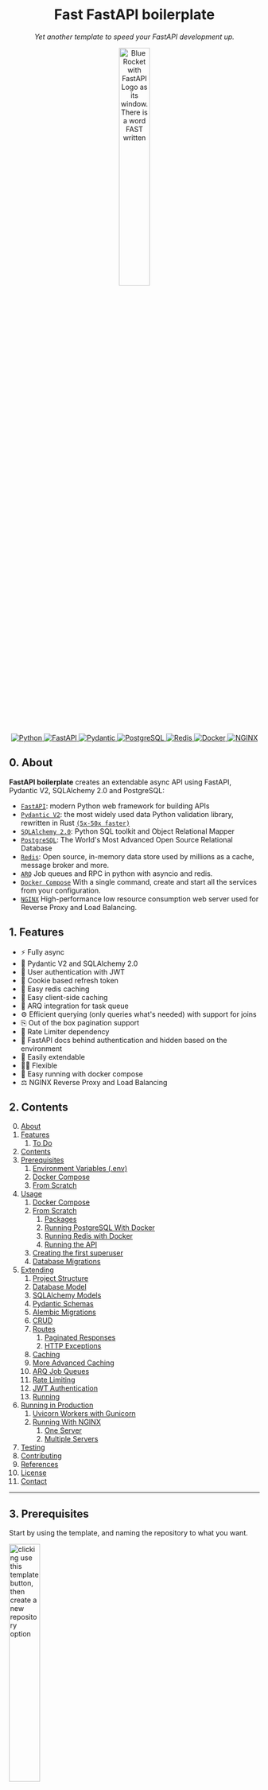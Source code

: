 <h1 align="center"> Fast FastAPI boilerplate</h1>
<p align="center" markdown=1>
  <i>Yet another template to speed your FastAPI development up.</i>
</p>

<p align="center">
  <a href="https://github.com/igormagalhaesr/FastAPI-boilerplate">
    <img src="https://user-images.githubusercontent.com/43156212/277095260-ef5d4496-8290-4b18-99b2-0c0b5500504e.png" alt="Blue Rocket with FastAPI Logo as its window. There is a word FAST written" width="35%" height="auto">
  </a>
</p>

<p align="center">
  <a href="">
      <img src="https://img.shields.io/badge/Python-3776AB?style=for-the-badge&logo=python&logoColor=white" alt="Python">
  </a>
  <a href="https://fastapi.tiangolo.com">
      <img src="https://img.shields.io/badge/FastAPI-005571?style=for-the-badge&logo=fastapi" alt="FastAPI">
  </a>
  <a href="https://docs.pydantic.dev/2.4/">
      <img src="https://img.shields.io/badge/Pydantic-E92063?logo=pydantic&logoColor=fff&style=for-the-badge" alt="Pydantic">
  </a>
  <a href="https://www.postgresql.org">
      <img src="https://img.shields.io/badge/PostgreSQL-316192?style=for-the-badge&logo=postgresql&logoColor=white" alt="PostgreSQL">
  </a>
  <a href="https://redis.io">
      <img src="https://img.shields.io/badge/Redis-DC382D?logo=redis&logoColor=fff&style=for-the-badge" alt="Redis">
  </a>
  <a href="https://docs.docker.com/compose/">
      <img src="https://img.shields.io/badge/Docker-2496ED?logo=docker&logoColor=fff&style=for-the-badge" alt="Docker">
  </a>
  <a href="https://nginx.org/en/">
      <img src="https://img.shields.io/badge/NGINX-009639?logo=nginx&logoColor=fff&style=for-the-badge" alt=NGINX>
  </a>
</p>

## 0. About
**FastAPI boilerplate** creates an extendable async API using FastAPI, Pydantic V2, SQLAlchemy 2.0 and PostgreSQL:
- [`FastAPI`](https://fastapi.tiangolo.com): modern Python web framework for building APIs
- [`Pydantic V2`](https://docs.pydantic.dev/2.4/): the most widely used data Python validation library, rewritten in Rust [`(5x-50x faster)`](https://docs.pydantic.dev/latest/blog/pydantic-v2-alpha/)
- [`SQLAlchemy 2.0`](https://docs.sqlalchemy.org/en/20/changelog/whatsnew_20.html): Python SQL toolkit and Object Relational Mapper
- [`PostgreSQL`](https://www.postgresql.org): The World's Most Advanced Open Source Relational Database
- [`Redis`](https://redis.io): Open source, in-memory data store used by millions as a cache, message broker and more.
- [`ARQ`](https://arq-docs.helpmanual.io) Job queues and RPC in python with asyncio and redis.
- [`Docker Compose`](https://docs.docker.com/compose/) With a single command, create and start all the services from your configuration.
- [`NGINX`](https://nginx.org/en/) High-performance low resource consumption web server used for Reverse Proxy and Load Balancing. 

## 1. Features
- ⚡️ Fully async
- 🚀 Pydantic V2 and SQLAlchemy 2.0
- 🔐 User authentication with JWT
- 🍪 Cookie based refresh token
- 🏬 Easy redis caching
- 👜 Easy client-side caching
- 🚦 ARQ integration for task queue
- ⚙️ Efficient querying (only queries what's needed) with support for joins
- ⎘ Out of the box pagination support
- 🛑 Rate Limiter dependency
- 👮 FastAPI docs behind authentication and hidden based on the environment
- 🦾 Easily extendable
- 🤸‍♂️ Flexible
- 🚚 Easy running with docker compose
- ⚖️ NGINX Reverse Proxy and Load Balancing

## 2. Contents
0. [About](#0-about)
1. [Features](#1-features)
    1. [To Do](#11-to-do)
2. [Contents](#2-contents)
3. [Prerequisites](#3-prerequisites)
    1. [Environment Variables (.env)](#31-environment-variables-env)
    2. [Docker Compose](#32-docker-compose-preferred)
    3. [From Scratch](#33-from-scratch)
4. [Usage](#4-usage)
    1. [Docker Compose](#41-docker-compose)
    2. [From Scratch](#42-from-scratch)
        1. [Packages](#421-packages)
        2. [Running PostgreSQL With Docker](#422-running-postgresql-with-docker)
        3. [Running Redis with Docker](#423-running-redis-with-docker)
        4. [Running the API](#424-running-the-api)
    3. [Creating the first superuser](#43-creating-the-first-superuser)
    4. [Database Migrations](#44-database-migrations)
5. [Extending](#5-extending)
    1. [Project Structure](#51-project-structure)
    2. [Database Model](#52-database-model)
    3. [SQLAlchemy Models](#53-sqlalchemy-models)
    4. [Pydantic Schemas](#54-pydantic-schemas)
    5. [Alembic Migrations](#55-alembic-migrations)
    6. [CRUD](#56-crud)
    7. [Routes](#57-routes)
        1. [Paginated Responses](#571-paginated-responses)
        2. [HTTP Exceptions](#572-http-exceptions)
    8. [Caching](#58-caching)
    9. [More Advanced Caching](#59-more-advanced-caching)
    10. [ARQ Job Queues](#510-arq-job-queues)
    11. [Rate Limiting](#511-rate-limiting)
    12. [JWT Authentication](#512-jwt-authentication)
    13. [Running](#512-running)
6. [Running in Production](#6-running-in-production)
    1. [Uvicorn Workers with Gunicorn](#61-uvicorn-workers-with-gunicorn)
    2. [Running With NGINX](#62-running-with-nginx)
        1. [One Server](#621-one-server)
        2. [Multiple Servers](#622-multiple-servers)
7. [Testing](#7-testing)
8. [Contributing](#8-contributing)
9. [References](#9-references)
10. [License](#10-license)
11. [Contact](#11-contact)

___
## 3. Prerequisites
Start by using the template, and naming the repository to what you want.
<p align="left">
    <img src="https://user-images.githubusercontent.com/43156212/277866726-975d1c98-b1c9-4c8e-b4bd-001c8a5728cb.png" alt="clicking use this template button, then create a new repository option" width="35%" height="auto">
</p>

Then clone your created repository (I'm using the base for the example)
```sh
git clone https://github.com/igormagalhaesr/FastAPI-boilerplate
```

### 3.1 Environment Variables (.env)

Then create a `.env` file inside `src` directory:
```sh
touch .env
```

Inside of `.env`, create the following app settings variables:
```
# ------------- app settings ------------- 
APP_NAME="Your app name here"
APP_DESCRIPTION="Your app description here"
APP_VERSION="0.1"
CONTACT_NAME="Your name"
CONTACT_EMAIL="Your email"
LICENSE_NAME="The license you picked"
```

For the database ([`if you don't have a database yet, click here`]()), create:
```
# ------------- database -------------
POSTGRES_USER="your_postgres_user"
POSTGRES_PASSWORD="your_password"
POSTGRES_SERVER="your_server" # default "localhost", if using docker compose you should use "db"
POSTGRES_PORT=5432 # default "5432", if using docker compose you should use "5432"
POSTGRES_DB="your_db"
```

For crypt:
Start by running
```sh
openssl rand -hex 32
```

And then create in `.env`:
```
# ------------- crypt -------------
SECRET_KEY= # result of openssl rand -hex 32
ALGORITHM= # pick an algorithm, default HS256
ACCESS_TOKEN_EXPIRE_MINUTES= # minutes until token expires, default 30
REFRESH_TOKEN_EXPIRE_DAYS= # days until token expires, default 7
```

Then for the first admin user:
```
# ------------- admin -------------
ADMIN_NAME="your_name"
ADMIN_EMAIL="your_email"
ADMIN_USERNAME="your_username"
ADMIN_PASSWORD="your_password"
```

For redis caching:
```
# ------------- redis cache-------------
REDIS_CACHE_HOST="your_host" # default "localhost", if using docker compose you should use "redis"
REDIS_CACHE_PORT=6379 # default "6379", if using docker compose you should use "6379"
```

And for client-side caching:
```
# ------------- redis client-side cache -------------
CLIENT_CACHE_MAX_AGE=30 # default "30"
```

For ARQ Job Queues:
```
# ------------- redis queue -------------
REDIS_QUEUE_HOST="your_host" # default "localhost", if using docker compose you should use "redis"
REDIS_QUEUE_PORT=6379 # default "6379", if using docker compose you should use "6379"
```
> [!WARNING]
> You may use the same redis for both caching and queue while developing, but the recommendation is using two separate containers for production.

To create the first tier:
```
# ------------- first tier -------------
TIER_NAME="free"
```

For the rate limiter:
```
# ------------- redis rate limit -------------
REDIS_RATE_LIMIT_HOST="localhost"   # default="localhost", if using docker compose you should use "redis"
REDIS_RATE_LIMIT_PORT=6379          # default=6379, if using docker compose you should use "6379"


# ------------- default rate limit settings -------------
DEFAULT_RATE_LIMIT_LIMIT=10         # default=10
DEFAULT_RATE_LIMIT_PERIOD=3600      # default=3600
```

For tests (optional to run):
```
# ------------- test -------------
TEST_NAME="Tester User"
TEST_EMAIL="test@tester.com"
TEST_USERNAME="testeruser"
TEST_PASSWORD="Str1ng$t"
```

And Finally the environment:
```
# ------------- environment -------------
ENVIRONMENT="local"
```
`ENVIRONMENT` can be one of `local`, `staging` and `production`, defaults to local, and changes the behavior of api `docs` endpoints:
- **local:** `/docs`, `/redoc` and `/openapi.json` available
- **staging:** `/docs`, `/redoc` and `/openapi.json` available for superusers
- **production:** `/docs`, `/redoc` and `/openapi.json` not available

### 3.2 Docker Compose (preferred)
To do it using docker compose, ensure you have docker and docker compose installed, then:
While in the base project directory (FastAPI-boilerplate here), run:

```sh
docker compose up
```

You should have a `web` container, `postgres` container, a `worker` container and a `redis` container running.  
Then head to `http://127.0.0.1:8000/docs`.

### 3.3 From Scratch
Install poetry:
```sh
pip install poetry
```

## 4. Usage

### 4.1 Docker Compose
If you used docker compose, your setup is done. You just need to ensure that when you run (while in the base folder):

```sh
docker compose up
```

You get the following outputs (in addition to many other outputs):
```sh
fastapi-boilerplate-worker-1  | ... redis_version=x.x.x mem_usage=999K clients_connected=1 db_keys=0
...
fastapi-boilerplate-db-1      | ... [1] LOG:  database system is ready to accept connections
...
fastapi-boilerplate-web-1     | INFO:     Application startup complete.
```

So you may skip to [5. Extending](#5-extending).

### 4.2 From Scratch

#### 4.2.1. Packages
In the `root` directory (`FastAPI-boilerplate` if you didn't change anything), run to install required packages:
```sh
poetry install
```
Ensuring it ran without any problem.

#### 4.2.2. Running PostgreSQL With Docker
> [!NOTE]
> If you already have a PostgreSQL running, you may skip this step.

Install docker if you don't have it yet, then run:
```sh
docker pull postgres
```

And pick the port, name, user and password, replacing the fields:
```sh
docker run -d \
    -p {PORT}:{PORT} \
    --name {NAME} \
    -e POSTGRES_PASSWORD={PASSWORD} \
    -e POSTGRES_USER={USER} \
    postgres
```

Such as:
```sh
docker run -d \
    -p 5432:5432 \
    --name postgres \
    -e POSTGRES_PASSWORD=1234 \
    -e POSTGRES_USER=postgres \
    postgres
```

#### 4.2.3. Running redis With Docker
> [!NOTE]
> If you already have a redis running, you may skip this step.

Install docker if you don't have it yet, then run:
```sh
docker pull redis:alpine
```

And pick the name and port, replacing the fields:
```sh
docker run -d \
  --name {NAME}  \
  -p {PORT}:{PORT} \
redis:alpine
```

Such as
```sh
docker run -d \
  --name redis  \
  -p 6379:6379 \
redis:alpine
```

#### 4.2.4. Running the API
While in the `root` folder, run to start the application with uvicorn server:
```sh
poetry run uvicorn src.app.main:app --reload
```
> [!TIP]
> The --reload flag enables auto-reload once you change (and save) something in the project

### 4.3 Creating the first superuser
#### 4.3.1 Docker Compose

> [!WARNING]
> Make sure DB and tables are created before running create_superuser (db should be running and the api should run at least once before)

If you are using docker compose, you should uncomment this part of the docker-compose.yml:
```
  #-------- uncomment to create first superuser --------
  # create_superuser:
  #   build: 
  #     context: .
  #     dockerfile: Dockerfile
  #   env_file:
  #     - ./src/.env
  #   depends_on:
  #     - db
  #   command: python -m src.scripts.create_first_superuser
  #   volumes:
  #     - ./src:/code/src
```

Getting:
```
  #-------- uncomment to create first superuser --------
  create_superuser:
    build: 
      context: .
      dockerfile: Dockerfile
    env_file:
      - ./src/.env
    depends_on:
      - db
    command: python -m src.scripts.create_first_superuser
    volumes:
      - ./src:/code/src
```

While in the base project folder run to start the services:
```sh
docker-compose up -d
```

It will automatically run the create_superuser script as well, but if you want to rerun eventually:
```sh
docker-compose run --rm create_superuser
```

to stop the create_superuser service:
```sh
docker-compose stop create_superuser
```

#### 4.3.2 From Scratch
While in the `root` folder, run (after you started the application at least once to create the tables):
```sh
poetry run python -m src.scripts.create_first_superuser
```

### 4.3.3 Creating the first tier

> [!WARNING]
> Make sure DB and tables are created before running create_tier (db should be running and the api should run at least once before)

To create the first tier it's similar, you just replace `create_superuser` for `create_tier` service or `create_first_superuser` to `create_first_tier` for scripts. If using `docker compose`, do not forget to uncomment the `create_tier` service in `docker-compose.yml`.

### 4.4 Database Migrations
While in the `src` folder, run Alembic migrations:
```sh
poetry run alembic revision --autogenerate
```

And to apply the migration
```sh
poetry run alembic upgrade head
```

[!NOTE]
> If you do not have poetry, you may run it without poetry after running `pip install alembic`

## 5. Extending 
### 5.1 Project Structure
First, you may want to take a look at the project structure and understand what each file is doing.
```sh
.
├── Dockerfile                        # Dockerfile for building the application container.
├── docker-compose.yml                # Docker Compose file for defining multi-container applications.
├── pyproject.toml                    # Poetry configuration file with project metadata and dependencies.
├── README.md                         # Project README providing information and instructions.
├── LICENSE.md                        # License file for the project.
│
├── tests                             # Unit and integration tests for the application.
│   ├── __init__.py
│   ├── conftest.py                   # Configuration and fixtures for pytest.
│   ├── helper.py                     # Helper functions for tests.
│   └── test_user.py                  # Test cases for user-related functionality.
│
└── src                               # Source code directory.
    ├── __init__.py                   # Initialization file for the src package.
    ├── alembic.ini                   # Configuration file for Alembic (database migration tool).
    ├── poetry.lock                   # Poetry lock file specifying exact versions of dependencies.
    │
    ├── app                           # Main application directory.
    │   ├── __init__.py               # Initialization file for the app package.
    │   ├── main.py                   # Main entry point of the FastAPI application.
    │   ├── worker.py                 # Worker script for background tasks.
    │   │
    │   ├── api                       # Folder containing API-related logic.
    │   │   ├── __init__.py
    │   │   ├── dependencies.py       # Defines dependencies for use across API endpoints.
    │   │   ├── paginated.py          # Utilities for API response pagination.
    │   │   │
    │   │   └── v1                    # Version 1 of the API.
    │   │       ├── __init__.py
    │   │       ├── login.py          # API route for user login.
    │   │       ├── logout.py         # API route for user logout.
    │   │       ├── posts.py          # API routes for post operations.
    │   │       ├── rate_limits.py    # API routes for rate limiting functionalities.
    │   │       ├── tasks.py          # API routes for task management.
    │   │       ├── tiers.py          # API routes for user tier functionalities.
    │   │       └── users.py          # API routes for user management.
    │   │
    │   ├── core                      # Core utilities and configurations for the application.
    │   │   ├── __init__.py
    │   │   ├── config.py             # Configuration settings for the application.
    │   │   ├── logger.py             # Configuration for application logging.
    │   │   ├── schemas.py            # Pydantic schemas for data validation.
    │   │   ├── security.py           # Security utilities, such as password hashing.
    │   │   ├── setup.py              # Setup file for the FastAPI app instance.
    │   │   │
    │   │   ├── db                    # Core Database related modules.
    │   │   │   ├── __init__.py
    │   │   │   ├── crud_token_blacklist.py  # CRUD operations for token blacklist.
    │   │   │   ├── database.py       # Database connectivity and session management.
    │   │   │   ├── models.py         # Core Database models.
    │   │   │   └── token_blacklist.py  # Model for token blacklist functionality.
    │   │   │
    │   │   ├── exceptions            # Custom exception classes.
    │   │   │   ├── __init__.py
    │   │   │   ├── cache_exceptions.py   # Exceptions related to cache operations.
    │   │   │   └── http_exceptions.py    # HTTP-related exceptions.
    │   │   │
    │   │   └── utils                 # Utility functions and helpers.
    │   │       ├── __init__.py
    │   │       ├── cache.py          # Cache-related utilities.
    │   │       ├── queue.py          # Utilities for task queue management.
    │   │       └── rate_limit.py     # Rate limiting utilities.
    │   │
    │   ├── crud                      # CRUD operations for the application.
    │   │   ├── __init__.py
    │   │   ├── crud_base.py          # Base class for CRUD operations.
    │   │   ├── crud_posts.py         # CRUD operations for posts.
    │   │   ├── crud_rate_limit.py    # CRUD operations for rate limiting.
    │   │   ├── crud_tier.py          # CRUD operations for user tiers.
    │   │   ├── crud_users.py         # CRUD operations for users.
    │   │   └── helper.py             # Helper functions for CRUD operations.
    │   │
    │   ├── logs                      # Directory for log files.
    │   │   └── app.log               # Log file for the application.
    │   │
    │   ├── middleware                # Middleware components for the application.
    │   │   └── client_cache_middleware.py  # Middleware for client-side caching.
    │   │
    │   ├── models                    # ORM models for the application (Deprecated/Unused).
    │   │   ├── __init__.py
    │   │   ├── post.py               # ORM model for posts.
    │   │   ├── rate_limit.py         # ORM model for rate limiting.
    │   │   ├── tier.py               # ORM model for user tiers.
    │   │   └── user.py               # ORM model for users.
    │   │
    │   └── schemas                   # Pydantic schemas for data validation.
    │       ├── __init__.py
    │       ├── job.py                # Schema for background jobs.
    │       ├── post.py               # Schema for post data.
    │       ├── rate_limit.py         # Schema for rate limiting data.
    │       ├── tier.py               # Schema for user tier data.
    │       └── user.py               # Schema for user data.
    │
    ├── migrations                    # Alembic migration scripts for database changes.
    │   ├── README
    │   ├── env.py                    # Environment configuration for Alembic.
    │   ├── script.py.mako            # Template script for Alembic migrations.
    │   │
    │   └── versions                  # Individual migration scripts.
    │       └── README.MD
    │
    └── scripts                       # Utility scripts for the application.
        ├── __init__.py
        ├── create_first_superuser.py # Script to create the first superuser.
        └── create_first_tier.py      # Script to create the first user tier.
```

### 5.2 Database Model
Create the new entities and relationships and add them to the model <br>
![diagram](https://user-images.githubusercontent.com/43156212/284426387-bdafc637-0473-4b71-890d-29e79da288cf.png)

#### 5.2.1 Token Blacklist
Note that this table is used to blacklist the `JWT` tokens (it's how you log a user out) <br>
![diagram](https://user-images.githubusercontent.com/43156212/284426382-b2f3c0ca-b8ea-4f20-b47e-de1bad2ca283.png)

### 5.3 SQLAlchemy Models
Inside `app/models`, create a new `entity.py` for each new entity (replacing entity with the name) and define the attributes according to [SQLAlchemy 2.0 standards](https://docs.sqlalchemy.org/en/20/orm/mapping_styles.html#orm-mapping-styles):

> [!WARNING]
> Note that since it inherits from `Base`, the new model is mapped as a python `dataclass`, so optional attributes (arguments with a default value) should be defined after required  attributes.

```python
from sqlalchemy import String, DateTime
from sqlalchemy.orm import Mapped, mapped_column, relationship

from app.core.db.database import Base

class Entity(Base):
  __tablename__ = "entity"

  id: Mapped[int] = mapped_column(
    "id", autoincrement=True, nullable=False, unique=True, primary_key=True, init=False
  )
  name: Mapped[str] = mapped_column(String(30))
  ...
```

### 5.4 Pydantic Schemas
Inside `app/schemas`, create a new `entity.py` for for each new entity (replacing entity with the name) and create the schemas according to [Pydantic V2](https://docs.pydantic.dev/latest/#pydantic-examples) standards:
```python
from typing import Annotated

from pydantic import BaseModel, EmailStr, Field, HttpUrl, ConfigDict

class EntityBase(BaseModel):
  name: Annotated[
    str, 
    Field(min_length=2, max_length=30, examples=["Entity Name"])
    ...
  ]

class Entity(EntityBase):
  ...

class EntityRead(EntityBase):
  ...

class EntityCreate(EntityBase):
  ...

class EntityCreateInternal(EntityCreate):
  ...

class EntityUpdate(BaseModel):
  ...

class EntityUpdateInternal(BaseModel):
  ...

class EntityDelete(BaseModel):
    model_config = ConfigDict(extra='forbid')

    is_deleted: bool
    deleted_at: datetime

```

### 5.5 Alembic Migrations
Then, while in the `src` folder, run Alembic migrations:
```sh
poetry run alembic revision --autogenerate
```

And to apply the migration
```sh
poetry run alembic upgrade head
```

### 5.6 CRUD
Inside `app/crud`, create a new `crud_entities.py` inheriting from `CRUDBase` for each new entity:
```python
from app.crud.crud_base import CRUDBase
from app.models.entity import Entity
from app.schemas.entity import EntityCreateInternal, EntityUpdate, EntityUpdateInternal, EntityDelete

CRUDEntity = CRUDBase[Entity, EntityCreateInternal, EntityUpdate, EntityUpdateInternal, EntityDelete]
crud_entity = CRUDEntity(Entity)
```

So, for users:
```python
# crud_users.py
from app.model.user import User
from app.schemas.user import UserCreateInternal, UserUpdate, UserUpdateInternal, UserDelete

CRUDUser = CRUDBase[User, UserCreateInternal, UserUpdate, UserUpdateInternal, UserDelete]
crud_users = CRUDUser(User)
```
#### 5.6.1 Get
When actually using the crud in an endpoint, to get data you just pass the database connection and the attributes as kwargs:
```python
# Here I'm getting the first user with email == user.email (email is unique in this case)
user = await crud_users.get(db=db, email=user.email)
```

#### 5.6.2 Get Multi
To get a list of objects with the attributes, you should use the get_multi:
```python
# Here I'm getting at most 10 users with the name 'User Userson' except for the first 3
user = await crud_users.get_multi(
  db=db,
  offset=3,
  limit=100,
  name="User Userson"
)
```
> [!WARNING]
> Note that get_multi returns a python `dict`.

Which will return a python dict with the following structure:
```javascript
{
  "data": [
    {
      "id": 4,
      "name": "User Userson",
      "username": "userson4",
      "email": "user.userson4@example.com",
      "profile_image_url": "https://profileimageurl.com"
    },
    {
      "id": 5,
      "name": "User Userson",
      "username": "userson5",
      "email": "user.userson5@example.com",
      "profile_image_url": "https://profileimageurl.com"
    }
  ],
  "total_count": 2,
  "has_more": false,
  "page": 1,
  "items_per_page": 10
}
```

#### 5.6.3 Create
To create, you pass a `CreateSchemaType` object with the attributes, such as a `UserCreate` pydantic schema:
```python
from app.schemas.user import UserCreate

# Creating the object
user_internal = UserCreate(
  name="user",
  username="myusername",
  email="user@example.com"
)

# Passing the object to be created
crud_users.create(db=db, object=user_internal)
```

#### 5.6.4 Exists
To just check if there is at least one row that matches a certain set of attributes, you should use `exists`
```python
# This queries only the email variable
# It returns True if there's at least one or False if there is none
crud_users.exists(db=db, email=user@example.com)
```

#### 5.6.5 Count
You can also get the count of a certain object with the specified filter:
```python
# Here I'm getting the count of users with the name 'User Userson'
user = await crud_users.count(
  db=db,
  name="User Userson"
)
```

#### 5.6.6 Update
To update you pass an `object` which may be a `pydantic schema` or just a regular `dict`, and the kwargs.
You will update with `objects` the rows that match your `kwargs`.
```python
# Here I'm updating the user with username == "myusername". 
# #I'll change his name to "Updated Name"
crud_users.update(db=db, object={name="Updated Name"}, username="myusername")
```

#### 5.6.7 Delete
To delete we have two options:
- db_delete: actually deletes the row from the database
- delete: 
    - adds `"is_deleted": True` and `deleted_at: datetime.utcnow()` if the model inherits from `PersistentDeletion` (performs a soft delete), but keeps the object in the database.
    - actually deletes the row from the database if the model does not inherit from `PersistentDeletion`

```python
# Here I'll just change is_deleted to True
crud_users.delete(db=db, username="myusername")

# Here I actually delete it from the database
crud_users.db_delete(db=db, username="myusername")
```

#### 5.6.8 Get Joined
To retrieve data with a join operation, you can use the get_joined method from your CRUD module. Here's how to do it:

```python
# Fetch a single record with a join on another model (e.g., User and Tier).
result = await crud_users.get_joined(
    db=db,  # The SQLAlchemy async session.
    join_model=Tier,  # The model to join with (e.g., Tier).
    schema_to_select=UserSchema,  # Pydantic schema for selecting User model columns (optional).
    join_schema_to_select=TierSchema  # Pydantic schema for selecting Tier model columns (optional).
)
```

**Relevant Parameters:**
- `join_model`: The model you want to join with (e.g., Tier).
- `join_prefix`: Optional prefix to be added to all columns of the joined model. If None, no prefix is added.
- `join_on`: SQLAlchemy Join object for specifying the ON clause of the join. If None, the join condition is auto-detected based on foreign keys.
- `schema_to_select`: A Pydantic schema to select specific columns from the primary model (e.g., UserSchema).
- `join_schema_to_select`: A Pydantic schema to select specific columns from the joined model (e.g., TierSchema).
- `join_type`: pecifies the type of join operation to perform. Can be "left" for a left outer join or "inner" for an inner join. Default "left".
- `kwargs`: Filters to apply to the primary query.

This method allows you to perform a join operation, selecting columns from both models, and retrieve a single record.

#### 5.6.9 Get Multi Joined
Similarly, to retrieve multiple records with a join operation, you can use the get_multi_joined method. Here's how:

```python
# Retrieve a list of objects with a join on another model (e.g., User and Tier).
result = await crud_users.get_multi_joined(
    db=db,  # The SQLAlchemy async session.
    join_model=Tier,  # The model to join with (e.g., Tier).
    join_prefix="tier_",  # Optional prefix for joined model columns.
    join_on=and_(User.tier_id == Tier.id, User.is_superuser == True),  # Custom join condition.
    schema_to_select=UserSchema,  # Pydantic schema for selecting User model columns.
    join_schema_to_select=TierSchema,  # Pydantic schema for selecting Tier model columns.
    username="john_doe"  # Additional filter parameters.
)
```

**Relevant Parameters:**
- `join_model`: The model you want to join with (e.g., Tier).
- `join_prefix`: Optional prefix to be added to all columns of the joined model. If None, no prefix is added.
- `join_on`: SQLAlchemy Join object for specifying the ON clause of the join. If None, the join condition is auto-detected based on foreign keys.
- `schema_to_select`: A Pydantic schema to select specific columns from the primary model (e.g., UserSchema).
- `join_schema_to_select`: A Pydantic schema to select specific columns from the joined model (e.g., TierSchema).
- `join_type`: pecifies the type of join operation to perform. Can be "left" for a left outer join or "inner" for an inner join. Default "left".
- `kwargs`: Filters to apply to the primary query.
- `offset`: The offset (number of records to skip) for pagination. Default 0.            
- `limit`: The limit (maximum number of records to return) for pagination. Default 100.
- `kwargs`: Filters to apply to the primary query.


#### More Efficient Selecting
For the `get` and `get_multi` methods we have the option to define a `schema_to_select` attribute, which is what actually makes the queries more efficient. When you pass a `pydantic schema` (preferred) or a list of the names of the attributes in `schema_to_select` to the `get` or `get_multi` methods, only the attributes in the schema will be selected.
```python
from app.schemas.user import UserRead
# Here it's selecting all of the user's data
crud_user.get(db=db, username="myusername")

# Now it's only selecting the data that is in UserRead. 
# Since that's my response_model, it's all I need
crud_user.get(db=db, username="myusername", schema_to_select=UserRead)
```

### 5.7 Routes
Inside `app/api/v1`, create a new `entities.py` file and create the desired routes
```python
from typing import Annotated

from fastapi import Depends

from app.schemas.entity import EntityRead
from app.core.db.database import async_get_db
...

router = fastapi.APIRouter(tags=["entities"])

@router.get("/entities/{id}", response_model=List[EntityRead])
async def read_entities(
  request: Request,
  id: int,
  db: Annotated[AsyncSession, Depends(async_get_db)]
):
  entity = await crud_entities.get(db=db, id=id)  
  
  return entity

...
```
Then in `app/api/v1/__init__.py` add the router such as:
```python
from fastapi import APIRouter
from app.api.v1.entity import router as entity_router
...

router = APIRouter(prefix="/v1") # this should be there already
...
router.include_router(entity_router)
```

#### 5.7.1 Paginated Responses
With the `get_multi` method we get a python `dict` with full suport for pagination:
```javascript
{
  "data": [
    {
      "id": 4,
      "name": "User Userson",
      "username": "userson4",
      "email": "user.userson4@example.com",
      "profile_image_url": "https://profileimageurl.com"
    },
    {
      "id": 5,
      "name": "User Userson",
      "username": "userson5",
      "email": "user.userson5@example.com",
      "profile_image_url": "https://profileimageurl.com"
    }
  ],
  "total_count": 2,
  "has_more": false,
  "page": 1,
  "items_per_page": 10
} 
```

And in the endpoint, we can import from `app/api/paginated` the following functions and Pydantic Schema:
```python
from app.api.paginated import (
  PaginatedListResponse, # What you'll use as a response_model to validate
  paginated_response,    # Creates a paginated response based on the parameters
  compute_offset         # Calculate the offset for pagination ((page - 1) * items_per_page)
)
```

Then let's create the endpoint:
```python
import fastapi

from app.schemas.entity imoport EntityRead
...

@router.get("/entities", response_model=PaginatedListResponse[EntityRead])
async def read_entities(
    request: Request, 
    db: Annotated[AsyncSession, Depends(async_get_db)],
    page: int = 1,
    items_per_page: int = 10
):
    entities_data = await crud_entity.get_multi(
        db=db,
        offset=compute_offset(page, items_per_page),
        limit=items_per_page,
        schema_to_select=UserRead, 
        is_deleted=False
    )
    
    return paginated_response(
        crud_data=entities_data, 
        page=page,
        items_per_page=items_per_page
    )
```

#### 5.7.2 HTTP Exceptions

To add exceptions you may just import from `app/core/exceptions/http_exceptions` and optionally add a detail:

```python
from app.core.exceptions.http_exceptions import NotFoundException

# If you want to specify the detail, just add the message
if not user:
  raise NotFoundException("User not found")

# Or you may just use the default message
if not post:
  raise NotFoundException()
```

**The predefined possibilities in http_exceptions are the following:**
- `CustomException`: 500 internal error
- `BadRequestException`: 400 bad request
- `NotFoundException`: 404 not found
- `ForbiddenException`: 403 forbidden
- `UnauthorizedException`: 401 unauthorized
- `UnprocessableEntityException`: 422 unprocessable entity
- `DuplicateValueException`: 422 unprocessable entity
- `RateLimitException`: 429 too many requests


### 5.8 Caching
The `cache` decorator allows you to cache the results of FastAPI endpoint functions, enhancing response times and reducing the load on your application by storing and retrieving data in a cache.

Caching the response of an endpoint is really simple, just apply the `cache` decorator to the endpoint function. 

> [!WARNING]
> Note that you should always pass request as a variable to your endpoint function if you plan to use the cache decorator.

```python
...
from app.core.utils.cache import cache

@app.get("/sample/{my_id}")
@cache(
    key_prefix="sample_data",
    expiration=3600,
    resource_id_name="my_id"
)
async def sample_endpoint(request: Request, my_id: int):
    # Endpoint logic here
    return {"data": "my_data"}
```

The way it works is:
- the data is saved in redis with the following cache key: `sample_data:{my_id}`
- then the time to expire is set as 3600 seconds (that's the default)

Another option is not passing the `resource_id_name`, but passing the `resource_id_type` (default int):
```python
...
from app.core.utils.cache import cache

@app.get("/sample/{my_id}")
@cache(
    key_prefix="sample_data",
    resource_id_type=int
)
async def sample_endpoint(request: Request, my_id: int):
    # Endpoint logic here
    return {"data": "my_data"}
```
In this case, what will happen is:
- the `resource_id` will be inferred from the keyword arguments (`my_id` in this case)
- the data is saved in redis with the following cache key: `sample_data:{my_id}`
- then the the time to expire is set as 3600 seconds (that's the default)

Passing resource_id_name is usually preferred.

### 5.9 More Advanced Caching
The behaviour of the `cache` decorator changes based on the request method of your endpoint. 
It caches the result if you are passing it to a **GET** endpoint, and it invalidates the cache with this key_prefix and id if passed to other endpoints (**PATCH**, **DELETE**).


#### Invalidating Extra Keys
If you also want to invalidate cache with a different key, you can use the decorator with the `to_invalidate_extra` variable.

In the following example, I want to invalidate the cache for a certain `user_id`, since I'm deleting it, but I also want to invalidate the cache for the list of users, so it will not be out of sync.

```python
# The cache here will be saved as "{username}_posts:{username}":
@router.get("/{username}/posts", response_model=List[PostRead])
@cache(key_prefix="{username}_posts", resource_id_name="username")
async def read_posts(
    request: Request,
    username: str, 
    db: Annotated[AsyncSession, Depends(async_get_db)]
):
    ...

...

# Invalidating cache for the former endpoint by just passing the key_prefix and id as a dictionary:
@router.delete("/{username}/post/{id}")
@cache(
    "{username}_post_cache", 
    resource_id_name="id", 
    to_invalidate_extra={"{username}_posts": "{username}"} # also invalidate "{username}_posts:{username}" cache
)
async def erase_post(
    request: Request, 
    username: str,
    id: int,
    current_user: Annotated[UserRead, Depends(get_current_user)],
    db: Annotated[AsyncSession, Depends(async_get_db)]
):
    ...

# And now I'll also invalidate when I update the user:
@router.patch("/{username}/post/{id}", response_model=PostRead)
@cache(
    "{username}_post_cache", 
    resource_id_name="id", 
    to_invalidate_extra={"{username}_posts": "{username}"} 
)
async def patch_post(
    request: Request,
    username: str,
    id: int,
    values: PostUpdate,
    current_user: Annotated[UserRead, Depends(get_current_user)],
    db: Annotated[AsyncSession, Depends(async_get_db)]
):
    ...
```

> [!WARNING]
> Note that adding `to_invalidate_extra` will not work for **GET** requests.

#### Invalidate Extra By Pattern
Let's assume we have an endpoint with a paginated response, such as:
```python
@router.get("/{username}/posts", response_model=PaginatedListResponse[PostRead])
@cache(
    key_prefix="{username}_posts:page_{page}:items_per_page:{items_per_page}", 
    resource_id_name="username",
    expiration=60
)
async def read_posts(
    request: Request,
    username: str,
    db: Annotated[AsyncSession, Depends(async_get_db)],
    page: int = 1,
    items_per_page: int = 10
):
    db_user = await crud_users.get(db=db, schema_to_select=UserRead, username=username, is_deleted=False)
    if not db_user:
        raise HTTPException(status_code=404, detail="User not found")

    posts_data = await crud_posts.get_multi(
        db=db,
        offset=compute_offset(page, items_per_page),
        limit=items_per_page,
        schema_to_select=PostRead,
        created_by_user_id=db_user["id"],
        is_deleted=False
    )

    return paginated_response(
        crud_data=posts_data, 
        page=page, 
        items_per_page=items_per_page
    )
```

Just passing `to_invalidate_extra` will not work to invalidate this cache, since the key will change based on the `page` and `items_per_page` values.
To overcome this we may use the `pattern_to_invalidate_extra` parameter:

```python
@router.patch("/{username}/post/{id}")
@cache(
    "{username}_post_cache", 
    resource_id_name="id", 
    pattern_to_invalidate_extra=["{username}_posts:*"]
)
async def patch_post(
    request: Request,
    username: str,
    id: int,
    values: PostUpdate,
    current_user: Annotated[UserRead, Depends(get_current_user)],
    db: Annotated[AsyncSession, Depends(async_get_db)]
):
...
```

Now it will invalidate all caches with a key that matches the pattern `"{username}_posts:*`, which will work for the paginated responses.

> [!CAUTION]
> Using `pattern_to_invalidate_extra` can be resource-intensive on large datasets. Use it judiciously and consider the potential impact on Redis performance. Be cautious with patterns that could match a large number of keys, as deleting many keys simultaneously may impact the performance of the Redis server.

#### Client-side Caching
For `client-side caching`, all you have to do is let the `Settings` class defined in `app/core/config.py` inherit from the `ClientSideCacheSettings` class. You can set the `CLIENT_CACHE_MAX_AGE` value in `.env,` it defaults to 60 (seconds).

### 5.10 ARQ Job Queues
Create the background task in `app/worker.py`:
```python
...
# -------- background tasks --------
async def sample_background_task(ctx, name: str) -> str:
    await asyncio.sleep(5)
    return f"Task {name} is complete!"
```

Then add the function to the `WorkerSettings` class `functions` variable:
```python
# -------- class --------
...
class WorkerSettings:
    functions = [sample_background_task]
    ...
```

Add the task to be enqueued in a **POST** endpoint and get the info in a **GET**:
```python
...
@router.post("/task", response_model=Job, status_code=201)
async def create_task(message: str):
    job = await queue.pool.enqueue_job("sample_background_task", message)
    return {"id": job.job_id}


@router.get("/task/{task_id}")
async def get_task(task_id: str):
    job = ArqJob(task_id, queue.pool)
    return await job.info()

```

And finally run the worker in parallel to your fastapi application.

If you are using `docker compose`, the worker is already running.
If you are doing it from scratch, run while in the `root` folder:
```sh
poetry run arq src.app.worker.WorkerSettings
```
### 5.11 Rate Limiting
To limit how many times a user can make a request in a certain interval of time (very useful to create subscription plans or just to protect your API against DDOS), you may just use the `rate_limiter` dependency:

```python
from fastapi import Depends

from app.api.dependencies import rate_limiter
from app.core.utils import queue
from app.schemas.job import Job

@router.post("/task", response_model=Job, status_code=201, dependencies=[Depends(rate_limiter)])
async def create_task(message: str):
    job = await queue.pool.enqueue_job("sample_background_task", message)
    return {"id": job.job_id}
```

By default, if no token is passed in the header (that is - the user is not authenticated), the user will be limited by his IP address with the default `limit` (how many times the user can make this request every period) and `period` (time in seconds) defined in `.env`.

Even though this is useful, real power comes from creating `tiers` (categories of users) and standard `rate_limits` (`limits` and `periods` defined for specific `paths` - that is - endpoints) for these tiers. 

All of the `tier` and `rate_limit` models, schemas, and endpoints are already created in the respective folders (and usable only by superusers). You may use the `create_tier` script to create the first tier (it uses the `.env` variable `TIER_NAME`, which is all you need to create a tier) or just use the api:

Here I'll create a `free` tier:

<p align="left">
    <img src="https://user-images.githubusercontent.com/43156212/282275103-d9c4f511-4cfa-40c6-b882-5b09df9f62b9.png" alt="passing name = free to api request body" width="70%" height="auto">
</p>

And a `pro` tier:

<p align="left">
    <img src="https://user-images.githubusercontent.com/43156212/282275107-5a6ca593-ccc0-4965-b2db-09ec5ecad91c.png" alt="passing name = pro to api request body" width="70%" height="auto">
</p>

Then I'll associate a `rate_limit` for the path `api/v1/tasks/task` for each of them, I'll associate a `rate limit` for the path `api/v1/tasks/task`. 

> [!WARNING]
> Do not forget to add `api/v1/...` or any other prefix to the beggining of your path. For the structure of the boilerplate, `api/v1/<rest_of_the_path>`

1 request every hour (3600 seconds) for the free tier: 

<p align="left">
    <img src="https://user-images.githubusercontent.com/43156212/282275105-95d31e19-b798-4f03-98f0-3e9d1844f7b3.png" alt="passing path=api/v1/tasks/task, limit=1, period=3600, name=api_v1_tasks:1:3600 to free tier rate limit" width="70%" height="auto">
</p>

10 requests every hour for the pro tier:

<p align="left">
    <img src="https://user-images.githubusercontent.com/43156212/282275108-deec6f46-9d47-4f01-9899-ca42da0f0363.png" alt="passing path=api/v1/tasks/task, limit=10, period=3600, name=api_v1_tasks:10:3600 to pro tier rate limit" width="70%" height="auto">
</p>

Now let's read all the tiers available (`GET api/v1/tiers`): 

```javascript
{
  "data": [
    {
      "name": "free",
      "id": 1,
      "created_at": "2023-11-11T05:57:25.420360"
    },
    {
      "name": "pro",
      "id": 2,
      "created_at": "2023-11-12T00:40:00.759847"
    }
  ],
  "total_count": 2,
  "has_more": false,
  "page": 1,
  "items_per_page": 10
}
```

And read the `rate_limits` for the `pro` tier to ensure it's working (`GET api/v1/tier/pro/rate_limits`):

```javascript
{
  "data": [
    {
      "path": "api_v1_tasks_task",
      "limit": 10,
      "period": 3600,
      "id": 1,
      "tier_id": 2,
      "name": "api_v1_tasks:10:3600"
    }
  ],
  "total_count": 1,
  "has_more": false,
  "page": 1,
  "items_per_page": 10
}
```

Now, whenever an authenticated user makes a `POST` request to the `api/v1/tasks/task`, they'll use the quota that is defined by their tier. 
You may check this getting the token from the `api/v1/login` endpoint, then passing it in the request header:
```sh
curl -X POST 'http://127.0.0.1:8000/api/v1/tasks/task?message=test' \
-H 'Authorization: Bearer <your-token-here>'
```

> [!TIP]
> Since the `rate_limiter` dependency uses the `get_optional_user` dependency instead of `get_current_user`, it will not require authentication to be used, but will behave accordingly if the user is authenticated (and token is passed in header). If you want to ensure authentication, also use `get_current_user` if you need.

To change a user's tier, you may just use the `PATCH api/v1/user/{username}/tier` endpoint.
Note that for flexibility (since this is a boilerplate), it's not necessary to previously inform a tier_id to create a user, but you probably should set every user to a certain tier (let's say `free`) once they are created. 

> [!WARNING]
> If a user does not have a `tier` or the tier does not have a defined `rate limit` for the path and the token is still passed to the request, the default `limit` and `period` will be used, this will be saved in `app/logs`.

### 5.12 JWT Authentication
#### 5.12.1 Details
The JWT in this boilerplate is created in the following way:
1. **JWT Access Tokens:** how you actually access protected resources is passing this token in the request header.
2. **Refresh Tokens:** you use this type of token to get an `access token`, which you'll use to access protected resources. 

The `access token` is short lived (default 30 minutes) to reduce the damage of a potential leak. The `refresh token`, on the other hand, is long lived (default 7 days), and you use it to renew your `access token` without the need to provide username and password every time it expires.

Since the `refresh token` lasts for a longer time, it's stored as a cookie in a secure way:

```python
# app/api/v1/login

...
response.set_cookie(
    key="refresh_token",
    value=refresh_token,
    httponly=True,               # Prevent access through JavaScript
    secure=True,                 # Ensure cookie is sent over HTTPS only
    samesite='Lax',              # Default to Lax for reasonable balance between security and usability
    max_age=<number_of_seconds>  # Set a max age for the cookie
)
...
```

You may change it to suit your needs. The possible options for `samesite` are:
- `Lax`: Cookies will be sent in top-level navigations (like clicking on a link to go to another site), but not in API requests or images loaded from other sites.
- `Strict`: Cookies will be sent in top-level navigations (like clicking on a link to go to another site), but not in API requests or images loaded from other sites.
- `None`: Cookies will be sent with both same-site and cross-site requests.

#### 5.12.2 Usage
What you should do with the client is:
- `Login`: Send credentials to `/api/v1/login`. Store the returned access token in memory for subsequent requests.
- `Accessing Protected Routes`: Include the access token in the Authorization header.
- `Token Renewal`: On access token expiry, the front end should automatically call `/api/v1/refresh` for a new token.
- `Login Again`: If refresh token is expired, credentials should be sent to `/api/v1/login` again, storing the new access token in memory.
- `Logout`: Call /api/v1/logout to end the session securely.

This authentication setup in the provides a robust, secure, and user-friendly way to handle user sessions in your API applications.

### 5.13 Running
If you are using docker compose, just running the following command should ensure everything is working:
```sh
docker compose up
```

If you are doing it from scratch, ensure your postgres and your redis are running, then
while in the `root` folder, run to start the application with uvicorn server:
```sh
poetry run uvicorn src.app.main:app --reload
```

And for the worker:
```sh
poetry run arq src.app.worker.WorkerSettings
```

## 6. Running in Production
### 6.1 Uvicorn Workers with Gunicorn
In production you may want to run using gunicorn to manage uvicorn workers:
```sh
command: gunicorn app.main:app -w 4 -k uvicorn.workers.UvicornWorker -b 0.0.0.0:8000
``` 
Here it's running with 4 workers, but you should test it depending on how many cores your machine has.

To do this if you are using docker compose, just replace the comment:
This part in `docker-compose.yml`:
```python
# docker-compose.yml

# -------- replace with comment to run with gunicorn --------
command: uvicorn app.main:app --host 0.0.0.0 --port 8000 --reload
# command: gunicorn app.main:app -w 4 -k uvicorn.workers.UvicornWorker -b 0.0.0.0:8000
```

Should be changed to:
```python
# docker-compose.yml

# -------- replace with comment to run with uvicorn --------
# command: uvicorn app.main:app --host 0.0.0.0 --port 8000 --reload
command: gunicorn app.main:app -w 4 -k uvicorn.workers.UvicornWorker -b 0.0.0.0:8000
```

And the same in `Dockerfile`:
This part: 
```python
# Dockerfile

CMD ["uvicorn", "app.main:app", "--host", "0.0.0.0", "--port", "8000", "--reload"]
# CMD ["gunicorn", "app.main:app", "-w", "4", "-k", "uvicorn.workers.UvicornWorker". "-b", "0.0.0.0:8000"]
```

Should be changed to:
```python
# Dockerfile

# CMD ["uvicorn", "app.main:app", "--host", "0.0.0.0", "--port", "8000", "--reload"]
CMD ["gunicorn", "app.main:app", "-w", "4", "-k", "uvicorn.workers.UvicornWorker". "-b", "0.0.0.0:8000"]
```

> [!CAUTION]
> Do not forget to set the `ENVIRONMENT` in `.env` to `production` unless you want the API docs to be public.

### 6.2 Running with NGINX
NGINX is a high-performance web server, known for its stability, rich feature set, simple configuration, and low resource consumption. NGINX acts as a reverse proxy, that is, it receives client requests, forwards them to the FastAPI server (running via Uvicorn or Gunicorn), and then passes the responses back to the clients.

To run with NGINX, you start by uncommenting the following part in your `docker-compose.yml`:
```python
# docker-compose.yml

...
  #-------- uncomment to run with nginx --------
  # nginx:
  #   image: nginx:latest
  #   ports:
  #     - "80:80"
  #   volumes:
  #     - ./default.conf:/etc/nginx/conf.d/default.conf
  #   depends_on:
  #     - web
...
```

Which should be changed to:
```python
# docker-compose.yml

...
  #-------- uncomment to run with nginx --------
  nginx:
    image: nginx:latest
    ports:
      - "80:80"
    volumes:
      - ./default.conf:/etc/nginx/conf.d/default.conf
    depends_on:
      - web
...
```

Then comment the following part:
```python
# docker-compose.yml

services:
  web:
    ...
    # -------- Both of the following should be commented to run with nginx --------
    command: uvicorn app.main:app --host 0.0.0.0 --port 8000 --reload
    # command: gunicorn app.main:app -w 4 -k uvicorn.workers.UvicornWorker -b 0.0.0.0:8000
```

Which becomes:
```python
# docker-compose.yml

services:
  web:
    ...
    # -------- Both of the following should be commented to run with nginx --------
    # command: uvicorn app.main:app --host 0.0.0.0 --port 8000 --reload
    # command: gunicorn app.main:app -w 4 -k uvicorn.workers.UvicornWorker -b 0.0.0.0:8000
```

Then pick the way you want to run (uvicorn or gunicorn managing uvicorn workers) in `Dockerfile`.
The one you want should be uncommented, comment the other one.
```python
# Dockerfile

CMD ["uvicorn", "app.main:app", "--host", "0.0.0.0", "--port", "8000", "--reload"]
# CMD ["gunicorn", "app.main:app", "-w", "4", "-k", "uvicorn.workers.UvicornWorker". "-b", "0.0.0.0:8000"]
```

And finally head to `http://localhost/docs`.

#### 6.2.1 One Server
If you want to run with one server only, your setup should be ready. Just make sure the only part that is not a comment in `deafult.conf` is:
```python
# default.conf

# ---------------- Running With One Server ----------------
server {
    listen 80;

    location / {
        proxy_pass http://web:8000;
        proxy_set_header Host $host;
        proxy_set_header X-Real-IP $remote_addr;
        proxy_set_header X-Forwarded-For $proxy_add_x_forwarded_for;
        proxy_set_header X-Forwarded-Proto $scheme;
    }
}
```

So just type on your browser: `http://localhost/docs`.

#### 6.2.2 Multiple Servers
NGINX can distribute incoming network traffic across multiple servers, improving the efficiency and capacity utilization of your application.

To run with multiple servers, just comment the `Running With One Server` part in `default.conf` and Uncomment the other one:
```python
# default.conf

# ---------------- Running With One Server ----------------
...

# ---------------- To Run with Multiple Servers, Uncomment below ----------------
upstream fastapi_app {
    server fastapi1:8000;  # Replace with actual server names or IP addresses
    server fastapi2:8000;
    # Add more servers as needed
}

server {
    listen 80;

    location / {
        proxy_pass http://fastapi_app; 
        proxy_set_header Host $host;
        proxy_set_header X-Real-IP $remote_addr;
        proxy_set_header X-Forwarded-For $proxy_add_x_forwarded_for;
        proxy_set_header X-Forwarded-Proto $scheme;
    }
}
```

And finally, on your browser: `http://localhost/docs`.

> [!WARNING]
> Note that we are using `fastapi1:8000` and `fastapi2:8000` as examples, you should replace it with the actual name of your service and the port it's running on.

## 7. Testing
For tests, ensure you have in `.env`:
```
# ------------- test -------------
TEST_NAME="Tester User"
TEST_EMAIL="test@tester.com"
TEST_USERNAME="testeruser"
TEST_PASSWORD="Str1ng$t"
```

While in the tests folder, create your test file with the name "test_{entity}.py", replacing entity with what you're testing
```sh
touch test_items.py
```

Finally create your tests (you may want to copy the structure in test_user.py)

Now, to run:

### 7.1  Docker Compose
First you need to uncomment the following part in the `docker-compose.yml` file:
```
  #-------- uncomment to run tests --------
  # pytest:
  #   build: 
  #     context: .
  #     dockerfile: Dockerfile 
  #   env_file:
  #     - ./src/.env
  #   depends_on:
  #     - db
  #     - create_superuser
  #     - redis
  #   command: python -m pytest ./tests
  #   volumes:
  #     - .:/code
```

You'll get:
```
  #-------- uncomment to run tests --------
  pytest:
    build: 
      context: .
      dockerfile: Dockerfile 
    env_file:
      - ./src/.env
    depends_on:
      - db
      - create_superuser
      - redis
    command: python -m pytest ./tests
    volumes:
      - .:/code
```

Start the Docker Compose services:

```sh
docker-compose up -d
```

It will automatically run the tests, but if you want to run again later:
```sh
docker-compose run --rm pytest
```

### 7.2  From Scratch

While in the `root` folder, run:
```sh
poetry run python -m pytest
```

## 8. Contributing
Contributions are appreciated, even if just reporting bugs, documenting stuff or answering questions. To contribute with a feature:
1. Fork it (https://github.com/igormagalhaesr/FastAPI-boilerplate)
2. Create your feature branch (`git checkout -b feature/fooBar`)
3. Test your changes while in the root folder `poetry run python -m pytest`
4. Commit your changes (`git commit -am 'Add some fooBar'`)
5. Push to the branch (`git push origin feature/fooBar`)
6. Create a new Pull Request

## 9. References
This project was inspired by a few projects, it's based on them with things changed to the way I like (and pydantic, sqlalchemy updated)
* [`Full Stack FastAPI and PostgreSQL`](https://github.com/tiangolo/full-stack-fastapi-postgresql) by @tiangolo himself
* [`FastAPI Microservices`](https://github.com/Kludex/fastapi-microservices) by @kludex which heavily inspired this boilerplate
* [`Async Web API with FastAPI + SQLAlchemy 2.0`](https://github.com/rhoboro/async-fastapi-sqlalchemy) for sqlalchemy 2.0 ORM examples
* [`FastaAPI Rocket Boilerplate`](https://github.com/asacristani/fastapi-rocket-boilerplate/tree/main) for docker compose

## 10. License
[`MIT`](LICENSE.md)

## 11. Contact
Igor Magalhaes – [@igormagalhaesr](https://twitter.com/igormagalhaesr) – igormagalhaesr@gmail.com
[github.com/igorbenav](https://github.com/igorbenav/)
